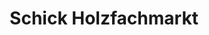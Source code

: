 ---
title: "Schick Holzfachmarkt"
url: /ruesselsheim-am-main/schick-holzfachmarkt/
shop: Baustoffe
---